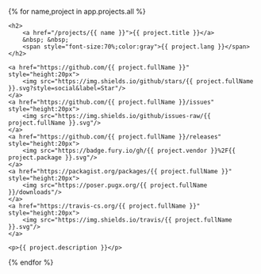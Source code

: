 {% for name,project in app.projects.all %}

    <h2>
        <a href="/projects/{{ name }}">{{ project.title }}</a>
        &nbsp; &nbsp;
        <span style="font-size:70%;color:gray">{{ project.lang }}</span>
    </h2>

    <a href="https://github.com/{{ project.fullName }}" style="height:20px">
        <img src="https://img.shields.io/github/stars/{{ project.fullName }}.svg?style=social&label=Star"/>
    </a>
    <a href="https://github.com/{{ project.fullName }}/issues" style="height:20px">
        <img src="https://img.shields.io/github/issues-raw/{{ project.fullName }}.svg"/>
    </a>
    <a href="https://github.com/{{ project.fullName }}/releases" style="height:20px">
        <img src="https://badge.fury.io/gh/{{ project.vendor }}%2F{{ project.package }}.svg"/>
    </a>
    <a href="https://packagist.org/packages/{{ project.fullName }}" style="height:20px">
        <img src="https://poser.pugx.org/{{ project.fullName }}/downloads"/>
    </a>
    <a href="https://travis-cs.org/{{ project.fullName }}" style="height:20px">
        <img src="https://img.shields.io/travis/{{ project.fullName }}.svg"/>
    </a>

    <p>{{ project.description }}</p>

{% endfor %}
